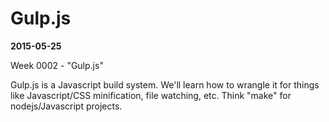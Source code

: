 # Gulp.js
**2015-05-25**

Week 0002 - "Gulp.js"

Gulp.js is a Javascript build system. We'll learn how to wrangle it for things like Javascript/CSS minification, file watching, etc. Think "make" for nodejs/Javascript projects.
